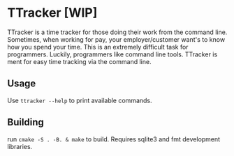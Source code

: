 # TTracker [WIP]

TTracker is a time tracker for those doing their work from the command line.
Sometimes, when working for pay, your employer/customer want's to know how you spend your time.
This is an extremely difficult task for programmers. Luckily, programmers like command line tools.
TTracker is ment for easy time tracking via the command line.

## Usage

Use `ttracker --help` to print available commands.

## Building
run `cmake -S . -B. & make` to build.
Requires sqlite3 and fmt development libraries.
